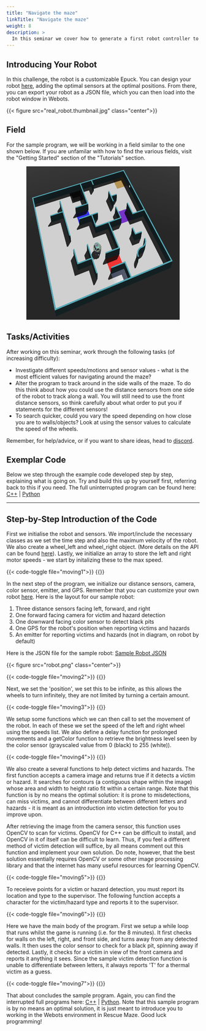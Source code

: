 ```yaml
---
title: "Navigate the maze"
linkTitle: "Navigate the maze"
weight: 8
description: >
  In this seminar we cover how to generate a first robot controller to navigate around a maze like environment.
---
```

## Introducing Your Robot
In this challenge, the robot is a customizable Epuck. You can design your robot [here](https://robot.erebus.rcj.cloud/), adding the optimal sensors at the optimal positions. From there, you can export your robot as a JSON file, which you can then load into the robot window in Webots.

{{< figure src="real_robot.thumbnail.jpg" class="center">}}

## Field
For the sample program, we will be working in a field similar to the one shown below. If you are unfamilar with how to find the various fields, visit the "Getting Started" section of the "Tutorials" section.

<figure>
  <center> 
  <img
  src="field1.png" width="400" height="400">
  </center>
</figure>


## Tasks/Activities
After working on this seminar, work through the following tasks (of increasing difficulty):

* Investigate different speeds/motions and sensor values - what is the most efficient values for navigating around the maze?
* Alter the program to track around in the side walls of the maze. To do this think about how you could use the distance sensors from one side of the robot to track along a wall. You will still need to use the front distance sensors, so think carefully about what order to put you if statements for the different sensors!
* To search quicker, could you vary the speed depending on how close you are to walls/objects? Look at using the sensor values to calculate the speed of the wheels.

Remember, for help/advice, or if you want to share ideas, head to [discord](https://discord.com/invite/6FJxZxk).

## Exemplar Code
Below we step through the example code developed step by step, explaining what is going on. Try and build this up by yourself first, referring back to this if you need. The full uninterrupted program can be found here: <a href="sample.cpp" download>C++</a> | <a href="sample.py" download>Python</a>

---

## Step-by-Step Introduction of the Code
First we initialise the robot and sensors. We import/include the necessary classes as we set the time step and also the maximum velocity of the robot. We also create a wheel_left and wheel_right object. (More details on the API can be found [here](https://cyberbotics.com/doc/reference/nodes-and-api-functions)). Lastly, we initialize an array to store the left and right motor speeds - we start by initalizing these to the max speed.

{{< code-toggle file="moving1">}}
{{</code-toggle>}}

In the next step of the program, we initialize our distance sensors, camera, color sensor, emitter, and GPS. Remember that you can customize your own robot [here](https://robot.erebus.rcj.cloud/). Here is the layout for our sample robot:
1. Three distance sensors facing left, forward, and right
2. One forward facing camera for victim and hazard detection
3. One downward facing color sensor to detect black pits
4. One GPS for the robot's position when reporting victims and hazards
5. An emitter for reporting victims and hazards (not in diagram, on robot by default)

Here is the JSON file for the sample robot: <a href="SampleRobot.json" download>Sample Robot JSON</a>

{{< figure src="robot.png" class="center">}}

{{< code-toggle file="moving2">}}
{{</code-toggle>}}

Next, we set the 'position', we set this to be infinite, as this allows the wheels to turn infinitely, they are not limited by turning a certain amount.

{{< code-toggle file="moving3">}}
{{</code-toggle>}}

We setup some functions which we can then call to set the movement of the robot. In each of these we set the speed of the left and right wheel using the speeds list. We also define a delay function for prolonged movements and a getColor function to retrieve the brightness level seen by the color sensor (grayscaled value from 0 (black) to 255 (white)).

{{< code-toggle file="moving4">}}
{{</code-toggle>}}

We also create a several functions to help detect victims and hazards. The first function accepts a camera image and returns true if it detects a victim or hazard. It searches for contours (a contiguous shape within the image) whose area and width to height ratio fit within a certain range. Note that this function is by no means the optimal solution: it is prone to misdetections, can miss victims, and cannot differentiate between different letters and hazards - it is meant as an introduction into victim detection for you to improve upon.

After retrieving the image from the camera sensor, this function uses OpenCV to scan for victims. OpenCV for C++ can be difficult to install, and OpenCV in it of itself can be difficult to learn. Thus, if you feel a different method of victim detection will suffice, by all means comment out this function and implement your own solution. Do note, however, that the best solution essentially requires OpenCV or some other image processing library and that the internet has many useful resources for learning OpenCV.

{{< code-toggle file="moving5">}}
{{</code-toggle>}}

To receieve points for a victim or hazard detection, you must report its location and type to the supervisor. The following function accepts a character for the victim/hazard type and reports it to the supervisor.

{{< code-toggle file="moving6">}}
{{</code-toggle>}}

Here we have the main body of the program. First we setup a while loop that runs whilst the game is running (i.e. for the 8 minutes). It first checks for walls on the left, right, and front side, and turns away from any detected walls. It then uses the color sensor to check for a black pit, spinning away if detected. Lastly, it checks for a victim in view of the front camera and reports it anything it sees. Since the sample victim detection function is unable to differentiate between letters, it always reports 'T' for a thermal victim as a guess.

{{< code-toggle file="moving7">}}
{{</code-toggle>}}

That about concludes the sample program. Again, you can find the interrupted full programs here: <a href="sample.cpp" download>C++</a> | <a href="sample.py" download>Python</a>. Note that this sample program is by no means an optimal solution, it is just meant to introduce you to working in the Webots environment in Rescue Maze. Good luck programming!